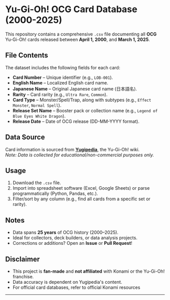# Yu-Gi-Oh! OCG Card Database (2000-2025)

This repository contains a comprehensive `.csv` file documenting all **OCG** Yu-Gi-Oh! cards released between **April 1, 2000**, and **March 1, 2025**.

## File Contents
The dataset includes the following fields for each card:
- **Card Number** – Unique identifier (e.g., `LOB-001`).
- **English Name** – Localized English card name.
- **Japanese Name** – Original Japanese card name (日本語名).
- **Rarity** – Card rarity (e.g., `Ultra Rare`, `Common`).
- **Card Type** – Monster/Spell/Trap, along with subtypes (e.g., `Effect Monster`, `Normal Spell`).
- **Release Set Name** – Booster pack or collection name (e.g., `Legend of Blue Eyes White Dragon`).
- **Release Date** – Date of OCG release (DD-MM-YYYY format).

## Data Source
Card information is sourced from **[Yugipedia](https://yugipedia.com/)**, the Yu-Gi-Oh! wiki.  
*Note: Data is collected for educational/non-commercial purposes only.*

## Usage
1. Download the `.csv` file.
2. Import into spreadsheet software (Excel, Google Sheets) or parse programmatically (Python, Pandas, etc.).
3. Filter/sort by any column (e.g., find all cards from a specific set or rarity).

## Notes
- Data spans **25 years** of OCG history (2000–2025).
- Ideal for collectors, deck builders, or data analysis projects.
- Corrections or additions? Open an **Issue** or **Pull Request**!

## Disclaimer
- This project is **fan-made** and **not affiliated** with Konami or the Yu-Gi-Oh! franchise.
- Data accuracy is dependent on Yugipedia's content. 
- For official card databases, refer to official Konami resources

---
